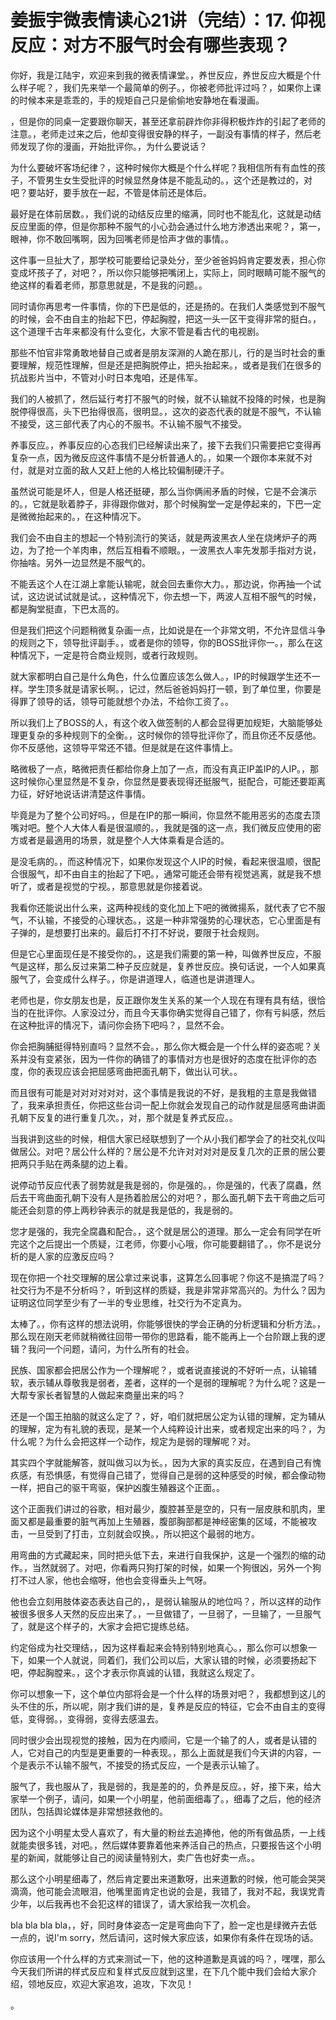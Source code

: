 # 姜振宇微表情读心21讲（完结）：17. 仰视反应：对方不服气时会有哪些表现？

你好，我是江陆宇，欢迎来到我的微表情课堂。，养世反应，养世反应大概是个什么样子呢？，我们先来举一个最简单的例子。，你被老师批评过吗？，如果你上课的时候本来是乖乖的，手的规矩自己只是偷偷地安静地在看漫画。

，但是你的同桌一定要跟你聊天，甚至还拿前辟炸你非得积极炸炸的引起了老师的注意。，老师走过来之后，他却变得很安静的样子，一副没有事情的样子，然后老师发现了你的漫画，开始批评你。，为什么要说话？

为什么要破坏客场纪律？，这种时候你大概是个什么样呢？我相信所有有血性的孩子，不管男生女生受批评的时候显然身体是不能乱动的。，这个还是教过的，对吧？要站好，要手放在一起，不管是体前还是体后。

最好是在体前居数。，我们说的动结反应里的缩满，同时也不能乱化，这就是动结反应里面的停，但是你那种不服气的小心劲会通过什么地方渗透出来呢？，第一，眼神，你不敢回嘴啊，因为回嘴老师是恰声才做的事情。。

这件事一旦扯大了，那学校可能要给记录处分，至少爸爸妈妈肯定要发表，担心你变成坏孩子了，对吧？，所以你只能够把嘴闭上，实际上，同时眼睛可能不服气的绝这样的看着老师，那意思就是，不是我的问题。。

同时请你再思考一件事情，你的下巴是低的，还是扬的。在我们人类感觉到不服气的时候，会不由自主的抬起下巴，停起胸膛，把这一头一区干变得非常的挺白。，这个道理千古年来都没有什么变化，大家不管是看古代的电视剧。

那些不怕官非常勇敢地替自己或者是朋友深淵的人跪在那儿，行的是当时社会的重要理解，规范性理解，但是还是把胸脱停止，把头抬起来。，或者是我们在很多的抗战影片当中，不管对小时日本鬼咱，还是伟军。

我们的人被抓了，然后延行考打不服气的时候，就不认输就不投降的时候，也是胸脱停得很高，头下巴抬得很高，很明显。，这次的姿态代表的就是不服气，不认输不接受，这三部代表了内心的不服书。不认输不服气不接受。

养事反应。，养事反应的心态我们已经解读出来了，接下去我们只需要把它变得再复杂一点，因为微反应这件事情不是分析普通人的。，如果一个跟你本来就不对付，就是对立面的敌人又赶上他的人格比较偏制硬汗子。

虽然说可能是坏人，但是人格还挺硬，那么当你俩闹矛盾的时候，它是不会演示的。，它就是耿着脖子，非得跟你做对，那个时候胸堂一定是停起来的，下巴一定是微微抬起来的。，在这种情况下。

我们会不由自主的想起一个特别流行的笑话，就是两波黑衣人坐在烧烤炉子的两边，为了抢一个羊肉串，然后互相看不顺眼。，一波黑衣人率先发那手指对方说，你抽啥。另外一边显然是不服气的。

不能丢这个人在江湖上拿能认输呢，就会回去重你大力。，那边说，你再抽一个试试，这边说试试就是试。，这种情况下，你去想一下，两波人互相不服气的时候，都是胸堂挺直，下巴太高的。

但是我们把这个问题稍微复杂画一点，比如说是在一个非常文明，不允许显信斗争的规则之下，领导批评副手。，或者是你的领导，你的BOSS批评你一。，那么在这种情况下，一定是符合商业规则，或者行政规则。

就大家都明白自己是什么角色，什么位置应该怎么做人。，IP的时候跟学生还不一样。学生顶多就是请家长啊。，记过，然后爸爸妈妈打一顿，到了单位里，你要是得罪了领导的话，领导可能就想个办法，不给你工资了。。

所以我们上了BOSS的人，有这个收入做签制的人都会显得更加规矩，大脑能够处理更复杂的多种规则下的全衡。，这时候你的领导批评你了，而且你还不反感他。你不反感他，这领导平常还不错。但是就是在这件事情上。

略微极了一点，略微把责任都给你身上加了一点，而没有真正IP盖IP的人IP。，那这时候你心里显然是不复杂，你显然是要表现得还挺服气，挺配合，可能还要距离力征，好好地说话讲清楚这件事情。

毕竟是为了整个公司好吗。，但是在IP的那一瞬间，你显然不能用恶劣的态度去顶嘴对吧。整个人大体人看是很温顺的。，我就是强的这一点，我们微反应使用的密方或者是最適用的场景，就是整个人大体乘看是合适的。

是没毛病的。，而这种情况下，如果你发现这个人IP的时候，看起来很温顺，很配合很服气，却不由自主的抬起了下吧。，通常可能还会带有视觉逃离，就是我不想听了，或者是视觉的宁视。，那意思就是你接着说。

我看你还能说出什么来，这两种视线的变化加上下吧的微微揚系，就代表了它不服气，不认输，不接受的心理状态。，这是一种非常强势的心理状态，它心里面是有子弹的，是想要打出来的。最后打不打不好说，要限于社会规则。

但是它心里面现任是不接受你的。，这是我们需要的第一种，叫做养世反应，不服气是这样，那么反过来第二种子反应就是，复养世反应。换句话说，一个人如果真服气了，会变成什么样子。，你是讲道理人，临道也是讲道理人。

老师也是，你女朋友也是，反正跟你发生关系的某一个人现在有理有具有结，很恰当的在批评你。人家没过分，而且今天事你确实觉得自己错了，你有亏糾感，然后在这种批评的情况下，请问你会扬下吧吗？，显然不会。

你会把胸脯挺得特别直吗？显然不会。，那么你大概会是一个什么样的姿态呢？关系并没有变紧张，因为一件你的确错了的事情对方也是很好的态度在批评你的态度，你的表现应该会把屈感弯曲把面孔朝下，做出认可状。。

而且很有可能是对对对对对对，这个事情是我说的不好，是我粗的主意是我做错了，我来承担责任，你把这些台词一配上你就会发现自己的动作就是屈感弯曲讲面孔朝下反复的进行重复几次。，对，那个就是复养式反应。。

当我讲到这些的时候，相信大家已经联想到了一个从小我们都学会了的社交礼仪叫做居公。对吧？居公什么样的？居公是不允许对对对对是反复几次的正景的居公要把两只手贴在两条腿的边上看。

说停动节反应代表了弱势就是我是弱的，你是强的。，你是强的，代表了腐蟲，然后去干弯曲面孔朝下没有人是扬着脸居公的对吧？，那么面孔朝下去干弯曲之后可能还会刻意的停上两秒钟表示的就是我是低的，我是弱的。

您才是强的，我完全腐蟲和配合。，这个就是居公的道理。那么一定会有同学在听完这个之后提出一个质疑，江老师，你要小心哦，你可能要翻错了。，你不是说分析的是人家的应激反应吗？

现在你把一个社交理解的居公拿过来说事，这算怎么回事呢？你这不是搞混了吗？社交行为不是不分析吗？，听到这样的质疑，我是非常非常高兴的。为什么？因为证明这位同学至少有了一半的专业思维，社交行为不定真为。

太棒了。，你有这样的想法说明，你能够很快的学会正确的分析逻辑和分析方法。，那么现在刚天老师就稍微往回带一带你的思路看，能不能再上一个台阶跟上我的逻辑？我问一个问题，请问，为什么所有的社会。

民族、国家都会把居公作为一个理解呢？，或者说直接说的不好听一点，认输辅软，表示辅从尊敬我是弱者，差者，这样的一个是弱的理解呢？为什么呢？这是一大帮专家长者智慧的人做起来商量出来的吗？

还是一个国王拍脑的就这么定了？，好，咱们就把居公定为认错的理解，定为辅从的理解，定为有礼貌的表现，是某一个人纯粹设计出来，或者规定出来的吗？，为什么呢？为什么会把这样一个动作，规定为是弱的理解呢？对。

其实四个字就能解答，就叫做习以为长。，因为大家的真实反应，在遇到自己有愧疚感，有恐惧感，有觉得自己错了，觉得自己是弱的这种感受的时候，都会像动物一样，把自己的驱干弯驱，保护凶腹生殖器这个正面。。

这个正面我们讲过的谷歌，相对最少，腹腔甚至是空的，只有一层皮肤和肌肉，里面又都是最重要的脏气再加上生殖器，腹部胸部都是神经密集的区域，不能被攻击，一旦受到了打击，立刻就会叹换。，所以把这个最弱的地方。

用弯曲的方式藏起来，同时把头低下去，来进行自我保护，这是一个强烈的缩的动作。，当然就弱了。对吧，你看两只狗打架的时候，如果一个狗很凶，另外一个狗打不过人家，他也会缩呀，他也会变得垂头上气呀。

他也会立刻用肢体姿态表达自己的，，是弱认输服从的地位吗？，所以这样的动作被很多很多人天然的反应出来了。，一旦做错了，一旦弱了，一旦输了，一旦服气了，就是这个样子的，大家才会把它提练总结。

约定俗成为社交理结，，因为这样看起来会特别特别地真心。，那么你可以想象一下，如果一个人就说，同着们，我们公司以后，大家认错的时候，必须要扬起下吧，停起胸膛来。，这个才表示你真诚的认错，我就这么规定了。

你可以想象一下，这个单位内部将会是一个什么样的场景对吧？，我都想到这儿的头不住的乐，所以呢，刚才我们讲的是，复养是反应的特征，它会不由自主的变得低，变得弱。，变得弱，变得去感温去。

同时很少会出现视觉的接触，因为在内顺间，它是一个输了的人，或者是认错的人，它对自己的内型是更重要的一种表现。，那么上面就是我们今天讲的内容，一个是表示不认输不服气，不接受的扬式反应，一个是表示认输了。

服气了，我也服从了，我是弱的，我是差的的，负养是反应。，好，接下来，给大家举一个例子，请问，如果一个小明星，他前面细毒了。，细毒了之后，他的经济团队，包括舆论媒体是非常想拯救他的。

因为这个小明星太受人喜欢了，有大量的粉丝去追捧他，他的所有做品质，一上线就能卖很多钱，对吧。，然后媒体要靠着他来养活自己的热点，只要报告这个小明星的新闻，就能够让自己的阅读量特别大，卖广告也好卖一点。。

那么这个小明星细毒了，然后肯定要出来道歉呀，出来道歉的时候，他可能会哭哭滴滴，他可能会流眼泪，他嘴里面肯定也说的会是，我错了，我对不起，我误党青少年，以后我再也不会犯这样的错误了，请大家给我一次机会。

 bla bla bla bla，，好，同时身体姿态一定是弯曲向下了，脸一定也是绿微卉去低一点的，说I'm sorry，然后请问，这时候大家应该，如果你有条件在现场的话。

你应该用一个什么样的方式来测试一下，他的这种道歉是真诚的吗？，嘿嘿，那么今天我们所讲的样式反应和复样式反应就到这里，在下几个能中我们会给大家介绍，领地反应，欢迎大家追攻，追攻，下次见！

。